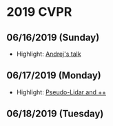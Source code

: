 # 2019 CVPR

## 06/16/2019 (Sunday)
- Highlight: [Andrej's talk](sunday.md)

## 06/17/2019 (Monday)
- Highlight: [Pseudo-Lidar and ++](monday.md)

## 06/18/2019 (Tuesday)
